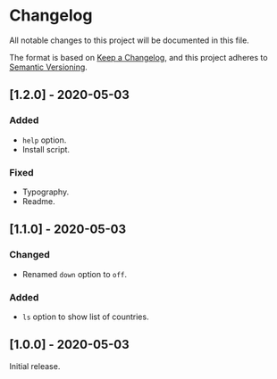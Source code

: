 # Changelog

All notable changes to this project will be documented in this file.

The format is based on [Keep a Changelog](https://keepachangelog.com/en/1.0.0/), and this project adheres to [Semantic Versioning](https://semver.org/spec/v2.0.0.html).

## [1.2.0] - 2020-05-03

### Added

  - `help` option.
  - Install script.

### Fixed

  - Typography.
  - Readme.

## [1.1.0] - 2020-05-03

### Changed

  - Renamed `down` option to `off`.

### Added

  - `ls` option to show list of countries.

## [1.0.0] - 2020-05-03

Initial release.

